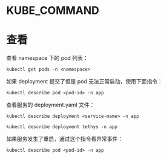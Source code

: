 # KUBE_COMMAND

# 查看

查看 namespace 下的 pod 列表：
```
kubectl get pods -n <namespace>
```

如果  deployment 提交了但是 pod 无法正常启动，使用下面指令：
```
kubectl describe pod <pod-id> -n app
```

查看服务的 deployment.yaml 文件：
```
kubectl describe deployment <service-name> -n app

kubectl describe deployment tethys -n app

```

如果服务发生了重启，通过这个指令看异常事件：
```
kubectl describe pod <pod-id> -n app
```